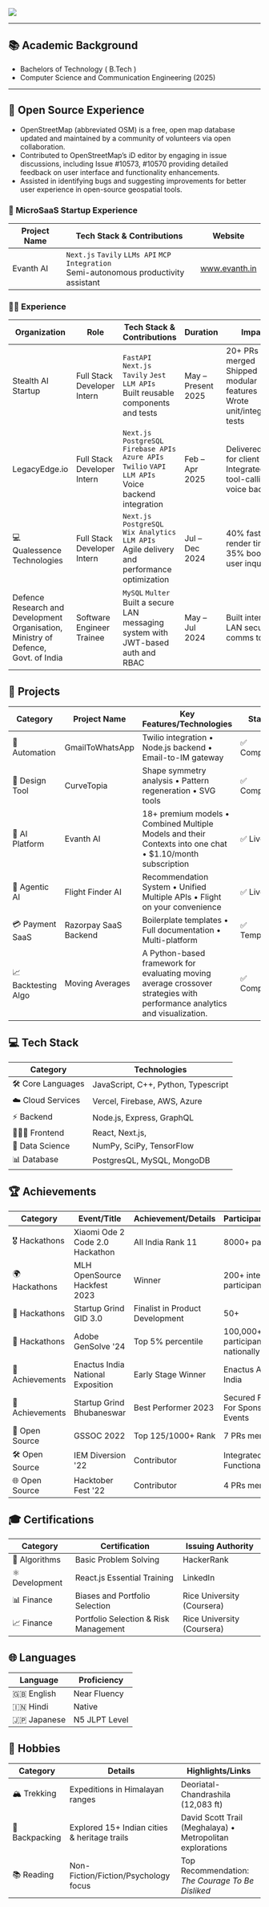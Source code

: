

![](https://komarev.com/ghpvc/?username=StillAbeginnerr&color=green)

---
## 📚 Academic Background
- Bachelors of Technology ( B.Tech )
- Computer Science and Communication Engineering (2025)
---

## 🌟 Open Source Experience
- OpenStreetMap (abbreviated OSM) is a free, open map database updated and maintained by a community of volunteers via open collaboration.
- Contributed to OpenStreetMap’s iD editor by engaging in issue discussions, including Issue #10573,
#10570 providing detailed feedback on user interface and functionality enhancements.
- Assisted in identifying bugs and suggesting improvements for better user experience in open-source
geospatial tools.


### 🧠 MicroSaaS Startup Experience

| Project Name | Tech Stack & Contributions                                                                     | Website |
|--------------|-----------------------------------------------------------------------------------------------|------------------------------------------------------------------------|
| Evanth AI    | `Next.js` `Tavily` `LLMs API` `MCP Integration` <br>Semi-autonomous productivity assistant   | www.evanth.in |


### 👨‍💻 Experience

| Organization                                                                           | Role                        | Tech Stack & Contributions                                                                                  | Duration           | Impact                                                                     | Mode    | Company Location      |
| -------------------------------------------------------------------------------------- | --------------------------- | ----------------------------------------------------------------------------------------------------------- | ------------------ | -------------------------------------------------------------------------- | ------- | ------------- |
| Stealth AI Startup                                                                     | Full Stack Developer Intern | `FastAPI` `Next.js` `Tavily` `Jest` `LLM APIs`<br>Built reusable components and tests                       | May – Present 2025 | 20+ PRs merged<br>Shipped modular features<br>Wrote unit/integration tests | Remote(India)  | San Francisco, USA |
| LegacyEdge.io                                                                          | Full Stack Developer Intern | `Next.js` `PostgreSQL` `Firebase APIs` `Azure APIs` `Twilio` `VAPI` `LLM APIs`<br>Voice backend integration | Feb – Apr 2025     | Delivered MVP for client<br>Integrated tool-calling via voice backend      | Remote  | India         |
| 💻 Qualessence Technologies                                                            | Full Stack Developer Intern | `Next.js` `PostgreSQL` `Wix Analytics` `LLM APIs`<br>Agile delivery and performance optimization            | Jul – Dec 2024     | 40% faster render time<br>35% boost in user inquiries                      | Remote  | India         |
| Defence Research and Development Organisation, Ministry of Defence,<br> Govt. of India | Software Engineer Trainee   | `MySQL` `Multer`<br>Built a secure LAN messaging system with JWT-based auth and RBAC                        | May – Jul 2024     | Built internal LAN secure comms tool                                       | On-site | India         |


## 🌟 Projects

| Category       | Project Name               | Key Features/Technologies                                  | Status         |
|----------------|----------------------------|------------------------------------------------------------|----------------|
| 🤖 Automation  | GmailToWhatsApp            | Twilio integration • Node.js backend • Email-to-IM gateway | ✅ Completed   |
| 🎨 Design Tool | CurveTopia                 | Shape symmetry analysis • Pattern regeneration • SVG tools | ✅ Completed   |
| 🧠 AI Platform | Evanth AI                  | 18+ premium models • Combined Multiple Models and their Contexts into one chat • $1.10/month subscription| ✅ Live        |
| 💬 Agentic AI  |  Flight Finder AI     | Recommendation System • Unified Multiple APIs • Flight on your convenience | ✅ Live |
| 💳 Payment SaaS| Razorpay SaaS Backend      | Boilerplate templates • Full documentation • Multi-platform | ✅ Template  |
| 📈 Backtesting Algo | Moving Averages | A Python-based framework for evaluating moving average crossover strategies with performance analytics and visualization. | ✅ Completed |


## 💻 Tech Stack

| Category              | Technologies                          |
|-----------------------|---------------------------------------|
| 🛠️ Core Languages    | JavaScript, C++, Python, Typescript              | 
| ☁️ Cloud Services     | Vercel, Firebase, AWS, Azure                                |
| ⚡ Backend            | Node.js, Express, GraphQL            | 
| 🧑🏻‍🎨 Frontend           | React, Next.js,                        | 
| 🔬 Data Science       | NumPy, SciPy, TensorFlow              | 
| 📊 Database | PostgresQL, MySQL, MongoDB |



## 🏆 Achievements

| Category        | Event/Title                                  | Achievement/Details                          | Participants/Details          |
|-----------------|----------------------------------------------|----------------------------------------------|-------------------------------|
| 🎖️ Hackathons   | Xiaomi Ode 2 Code 2.0 Hackathon              | All India Rank 11                            | 8000+ participants           |
| 🌍 Hackathons    | MLH OpenSource Hackfest 2023                 | Winner                                       | 200+ international participants |
| 🚀 Hackathons    | Startup Grind GID 3.0                        | Finalist in Product Development              | 50+                            |
| 🎨 Hackathons    | Adobe GenSolve '24                           | Top 5% percentile                             | 100,000+ participants nationally |
| 🌟 Achievements  | Enactus India National Exposition            | Early Stage Winner                           |  Enactus All over India                            |
| 🏅 Achievements  | Startup Grind Bhubaneswar                    | Best Performer 2023                          | Secured Funding For Sponsorship Events                            |
| 🔧 Open Source   | GSSOC 2022                                   | Top 125/1000+ Rank                               | 7 PRs merged                   |
| 🛠️ Open Source   | IEM Diversion '22                            | Contributor                                  | Integrated TTS Functionality.                              |
| 🌐 Open Source   | Hacktober Fest '22                           | Contributor                                  | 4 PRs merged                              |

## 🎓 Certifications

| Category        | Certification                                | Issuing Authority                           |
|-----------------|----------------------------------------------|---------------------------------------------|
| 🧩 Algorithms   | Basic Problem Solving                        | HackerRank                                  |
| ⚛️ Development   | React.js Essential Training                  | LinkedIn                                    |
| 📊 Finance       | Biases and Portfolio Selection               | Rice University (Coursera)                 |
| 📈 Finance       | Portfolio Selection & Risk Management       | Rice University (Coursera)                 |

## 🌐 Languages

| Language       | Proficiency      |
|----------------|------------------|
| 🇬🇧 English     | Near Fluency     |                                      
| 🇮🇳 Hindi       | Native           |
| 🇯🇵 Japanese | N5 JLPT Level |

## 🎒 Hobbies

| Category         | Details                                                                 | Highlights/Links                                                                 |
|------------------|-------------------------------------------------------------------------|---------------------------------------------------------------------------------|
| 🏔️ Trekking      | Expeditions in Himalayan ranges                                   | Deoriatal-Chandrashila (12,083 ft)  |
| 🚶 Backpacking  | Explored 15+ Indian cities & heritage trails                          | David Scott Trail (Meghalaya) • Metropolitan explorations                      |
| 📚 Reading        | Non-Fiction/Fiction/Psychology focus                                            | Top Recommendation: *The Courage To Be Disliked*                                |

